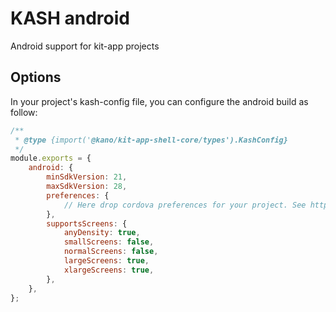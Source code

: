 # KASH android

Android support for kit-app projects

## Options

In your project's kash-config file, you can configure the android build as follow:

```js
/**
 * @type {import('@kano/kit-app-shell-core/types').KashConfig}
 */
module.exports = {
    android: {
        minSdkVersion: 21,
        maxSdkVersion: 28,
        preferences: {
            // Here drop cordova preferences for your project. See https://cordova.apache.org/docs/en/latest/config_ref/#preference
        },
        supportsScreens: {
            anyDensity: true,
            smallScreens: false,
            normalScreens: false,
            largeScreens: true,
            xlargeScreens: true,
        },
    },
};
```
